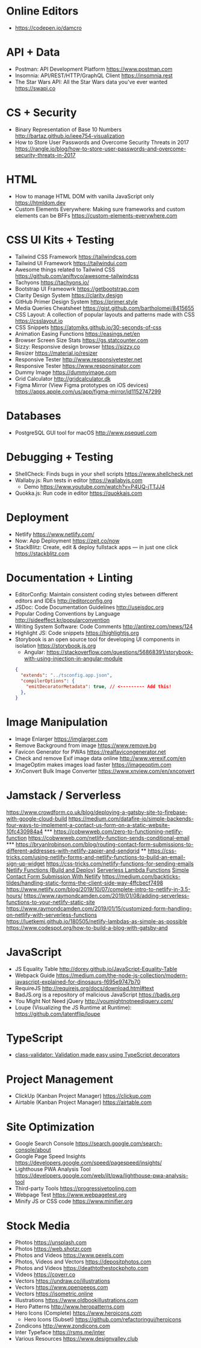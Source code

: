 # Online Editors
* <https://codepen.io/damcro>

# API + Data
* Postman: API Development Platform <https://www.postman.com>
* Insomnia: API/REST/HTTP/GraphQL Client <https://insomnia.rest>
* The Star Wars API: All the Star Wars data you've ever wanted <https://swapi.co>

# CS + Security
* Binary Representation of Base 10 Numbers <http://bartaz.github.io/ieee754-visualization>
* How to Store User Passwords and Overcome Security Threats in 2017 <https://rangle.io/blog/how-to-store-user-passwords-and-overcome-security-threats-in-2017>

# HTML
* How to manage HTML DOM with vanilla JavaScript only <https://htmldom.dev>
* Custom Elements Everywhere: Making sure frameworks and custom elements can be BFFs <https://custom-elements-everywhere.com>

# CSS UI Kits + Testing
* Tailwind CSS Framework <https://tailwindcss.com>
* Tailwind UI Framework <https://tailwindui.com>
* Awesome things related to Tailwind CSS <https://github.com/aniftyco/awesome-tailwindcss>
* Tachyons <https://tachyons.io/>
* Bootstrap UI Frameowrk <https://getbootstrap.com>
* Clarity Design System <https://clarity.design>
* GitHub Primer Design System <https://primer.style>
* Media Queries Cheatsheet <https://gist.github.com/bartholomej/8415655>
* CSS Layout: A collection of popular layouts and patterns made with CSS <https://csslayout.io>
* CSS Snippets <https://atomiks.github.io/30-seconds-of-css>
* Animation Easing Functions <https://easings.net/en>
* Browser Screen Size Stats <https://gs.statcounter.com>
* Sizzy: Responsive design browser <https://sizzy.co>
* Resizer <https://material.io/resizer>
* Responsive Tester <http://www.responsivetester.net>
* Responsive Tester <https://www.responsinator.com>
* Dummy Image <https://dummyimage.com>
* Grid Calculator <http://gridcalculator.dk>
* Figma Mirror (View Figma prototypes on iOS devices) <https://apps.apple.com/us/app/figma-mirror/id1152747299>

# Databases
* PostgreSQL GUI tool for macOS <http://www.psequel.com>

# Debugging + Testing
* ShellCheck: Finds bugs in your shell scripts <https://www.shellcheck.net>
* Wallaby.js: Run tests in editor <https://wallabyjs.com>
  * Demo <https://www.youtube.com/watch?v=P4UQ-jTTJJ4>
* Quokka.js: Run code in editor <https://quokkajs.com>

# Deployment
* Netlify <https://www.netlify.com/>
* Now: App Deployment <https://zeit.co/now>
* StackBlitz: Create, edit & deploy fullstack apps — in just one click <https://stackblitz.com>

# Documentation + Linting
* EditorConfig: Maintain consistent coding styles between different editors and IDEs <http://editorconfig.org>
* JSDoc: Code Documentation Guidelines <http://usejsdoc.org>
* Popular Coding Conventions by Language <http://sideeffect.kr/popularconvention>
* Writing System Software: Code Comments <http://antirez.com/news/124>
* Highlight JS: Code snippets <https://highlightjs.org>
* Storybook is an open source tool for developing UI components in isolation <https://storybook.js.org>
  * Angular: <https://stackoverflow.com/questions/56868391/storybook-with-using-injection-in-angular-module>
  ```json
  {
    "extends": "../tsconfig.app.json",
    "compilerOptions": {
      "emitDecoratorMetadata": true, // <--------- Add this!
    },
  }
  ```

# Image Manipulation
* Image Enlarger <https://imglarger.com>
* Remove Background from image <https://www.remove.bg>
* Favicon Generator for PWAs <https://realfavicongenerator.net>
* Check and remove Exif image data online <http://www.verexif.com/en>
* ImageOptim makes images load faster <https://imageoptim.com>
* XnConvert Bulk Image Converter <https://www.xnview.com/en/xnconvert>

# Jamstack / Serverless
<https://www.crowdform.co.uk/blog/deploying-a-gatsby-site-to-firebase-with-google-cloud-build>
<https://medium.com/datafire-io/simple-backends-four-ways-to-implement-a-contact-us-form-on-a-static-website-10fc430984a4> ***
<https://cobwwweb.com/zero-to-functioning-netlify-function>
<https://cobwwweb.com/netlify-function-sends-conditional-email> ***
<https://bryanlrobinson.com/blog/routing-contact-form-submissions-to-different-addresses-with-netlify-zapier-and-sendgrid> **
<https://css-tricks.com/using-netlify-forms-and-netlify-functions-to-build-an-email-sign-up-widget>
<https://css-tricks.com/netlify-functions-for-sending-emails>
[Netlify Functions (Build and Deploy)](https://www.youtube.com/watch?v=_1qXQM3Mt4Q)
[Serverless Lambda Functions](https://www.youtube.com/watch?v=drJwMlD9Mjo)
[Simple Contact Form Submission With Netlify](https://www.youtube.com/watch?v=6ElQ689HRcY)
<https://medium.com/backticks-tildes/handling-static-forms-the-client-side-way-4ffcbecf7498>
<https://www.netlify.com/blog/2019/10/07/complete-intro-to-netlify-in-3.5-hours/>
<https://www.raymondcamden.com/2019/01/08/adding-serverless-functions-to-your-netlify-static-site>
<https://www.raymondcamden.com/2019/01/15/customized-form-handling-on-netlify-with-serverless-functions>
<https://luetkemj.github.io/180505/netlify-lambdas-as-simple-as-possible>
<https://www.codespot.org/how-to-build-a-blog-with-gatsby-and>

# JavaScript
* JS Equality Table <http://dorey.github.io/JavaScript-Equality-Table>
* Webpack Guide <https://medium.com/the-node-js-collection/modern-javascript-explained-for-dinosaurs-f695e9747b70>
* RequireJS <http://requirejs.org/docs/download.html#text>
* BadJS.org is a repository of malicious JavaScript <https://badjs.org>
* You Might Not Need jQuery <http://youmightnotneedjquery.com/>
* Loupe (Visualizing the JS Runtime at Runtime): <https://github.com/latentflip/loupe>

# TypeScript
* [class-validator: Validation made easy using TypeScript decorators](https://github.com/typestack/class-validator)

# Project Management
* ClickUp (Kanban Project Manager) <https://clickup.com>
* Airtable (Kanban Project Manager) <https://airtable.com>

# Site Optimization
* Google Search Console <https://search.google.com/search-console/about>
* Google Page Speed Insights <https://developers.google.com/speed/pagespeed/insights/>
* Lighthouse PWA Analysis Tool <https://developers.google.com/web/ilt/pwa/lighthouse-pwa-analysis-tool>
* Third-party Tools <https://progressivetooling.com>
* Webpage Test <https://www.webpagetest.org>
* Minify JS or CSS code <https://www.minifier.org>

# Stock Media
* Photos <https://unsplash.com>
* Photos <https://web.shotzr.com>
* Photos and Videos <https://www.pexels.com>
* Photos, Videos and Vectors <https://depositphotos.com>
* Photos and Videos <https://deathtothestockphoto.com>
* Videos <https://coverr.co>
* Vectors <https://undraw.co/illustrations>
* Vectors <https://www.openpeeps.com>
* Vectors <https://isometric.online>
* Illustrations <https://www.oldbookillustrations.com>
* Hero Patterns <http://www.heropatterns.com>
* Hero Icons (Complete) <https://www.heroicons.com>
  * Hero Icons (Subset) <https://github.com/refactoringui/heroicons>
* Zondicons <http://www.zondicons.com>
* Inter Typeface <https://rsms.me/inter>
* Various Resources <https://www.designvalley.club>